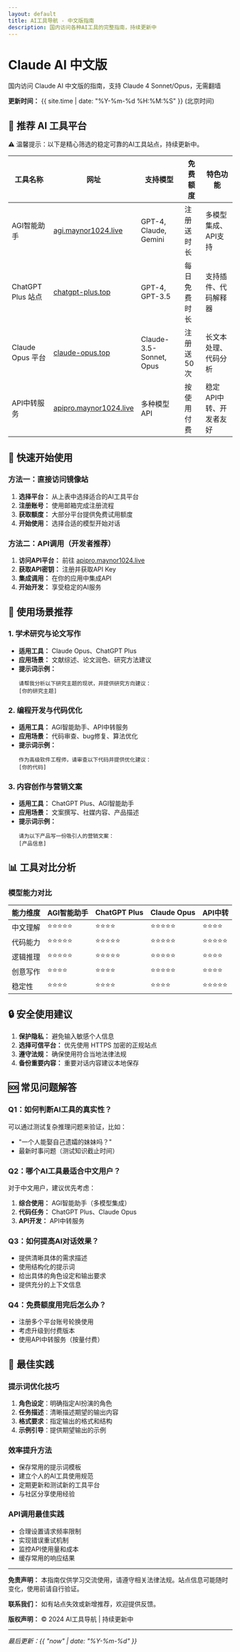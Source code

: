 ```yaml
---
layout: default
title: AI工具导航 - 中文版指南
description: 国内访问各种AI工具的完整指南，持续更新中
---
```


# Claude AI 中文版
国内访问 Claude AI 中文版的指南，支持 Claude 4 Sonnet/Opus，无需翻墙

**更新时间：** {{ site.time | date: "%Y-%m-%d %H:%M:%S" }} (北京时间)

## 🚀 推荐 AI 工具平台

⚠️ 温馨提示：以下是精心筛选的稳定可靠的AI工具站点，持续更新中。

| 工具名称 | 网址 | 支持模型 | 免费额度   | 特色功能 |
| --- | --- | --- |--------| --- |
| AGI智能助手 | [agi.maynor1024.live](https://agi.maynor1024.live/list/#/) | GPT-4, Claude, Gemini | 注册送时长  | 多模型集成、API支持 |
| ChatGPT Plus 站点 | [chatgpt-plus.top](https://chatgpt-plus.top/) | GPT-4, GPT-3.5 | 每日免费时长 | 支持插件、代码解释器 |
| Claude Opus 平台 | [claude-opus.top](https://claude-opus.top/list) | Claude-3.5-Sonnet, Opus | 注册送50次 | 长文本处理、代码分析 |
| API中转服务 | [apipro.maynor1024.live](https://apipro.maynor1024.live/) | 多种模型API | 按使用付费  | 稳定API中转、开发者友好 |

## 📝 快速开始使用

### 方法一：直接访问镜像站

1. **选择平台：** 从上表中选择适合的AI工具平台
2. **注册账号：** 使用邮箱完成注册流程
3. **获取额度：** 大部分平台提供免费试用额度
4. **开始使用：** 选择合适的模型开始对话

### 方法二：API调用（开发者推荐）

1. **访问API平台：** 前往 [apipro.maynor1024.live](https://apipro.maynor1024.live/)
2. **获取API密钥：** 注册并获取API Key
3. **集成调用：** 在你的应用中集成API
4. **开始开发：** 享受稳定的AI服务

## 🔧 使用场景推荐

### 1. 学术研究与论文写作
- **适用工具：** Claude Opus、ChatGPT Plus
- **应用场景：** 文献综述、论文润色、研究方法建议
- **提示词示例：**
  ```
  请帮我分析以下研究主题的现状，并提供研究方向建议：
  [你的研究主题]
  ```

### 2. 编程开发与代码优化
- **适用工具：** AGI智能助手、API中转服务
- **应用场景：** 代码审查、bug修复、算法优化
- **提示词示例：**
  ```
  作为高级软件工程师，请审查以下代码并提供优化建议：
  [你的代码]
  ```

### 3. 内容创作与营销文案
- **适用工具：** ChatGPT Plus、AGI智能助手
- **应用场景：** 文案撰写、社媒内容、产品描述
- **提示词示例：**
  ```
  请为以下产品写一份吸引人的营销文案：
  [产品信息]
  ```

## 📊 工具对比分析

### 模型能力对比

| 能力维度 | AGI智能助手 | ChatGPT Plus | Claude Opus | API中转 |
| --- | --- | --- | --- | --- |
| 中文理解 | ⭐⭐⭐⭐⭐ | ⭐⭐⭐⭐ | ⭐⭐⭐⭐⭐ | ⭐⭐⭐⭐ |
| 代码能力 | ⭐⭐⭐⭐⭐ | ⭐⭐⭐⭐⭐ | ⭐⭐⭐⭐⭐ | ⭐⭐⭐⭐⭐ |
| 逻辑推理 | ⭐⭐⭐⭐⭐ | ⭐⭐⭐⭐⭐ | ⭐⭐⭐⭐⭐ | ⭐⭐⭐⭐ |
| 创意写作 | ⭐⭐⭐⭐ | ⭐⭐⭐⭐ | ⭐⭐⭐⭐⭐ | ⭐⭐⭐⭐ |
| 稳定性 | ⭐⭐⭐⭐ | ⭐⭐⭐⭐ | ⭐⭐⭐⭐ | ⭐⭐⭐⭐⭐ |

## 🔒 安全使用建议

1. **保护隐私：** 避免输入敏感个人信息
2. **选择可信平台：** 优先使用 HTTPS 加密的正规站点
3. **遵守法规：** 确保使用符合当地法律法规
4. **备份重要内容：** 重要对话内容建议本地保存

## 🆘 常见问题解答

### Q1：如何判断AI工具的真实性？
可以通过测试复杂推理问题来验证，比如：
- "一个人能娶自己遗孀的妹妹吗？"
- 最新时事问题（测试知识截止时间）

### Q2：哪个AI工具最适合中文用户？
对于中文用户，建议优先考虑：
1. **综合使用：** AGI智能助手（多模型集成）
2. **代码任务：** ChatGPT Plus、Claude Opus
3. **API开发：** API中转服务

### Q3：如何提高AI对话效果？
- 提供清晰具体的需求描述
- 使用结构化的提示词
- 给出具体的角色设定和输出要求
- 提供充分的上下文信息

### Q4：免费额度用完后怎么办？
- 注册多个平台账号轮换使用
- 考虑升级到付费版本
- 使用API中转服务（按量付费）

## 🎯 最佳实践

### 提示词优化技巧
1. **角色设定**：明确指定AI扮演的角色
2. **任务描述**：清晰描述期望的输出内容
3. **格式要求**：指定输出的格式和结构
4. **示例引导**：提供期望输出的示例

### 效率提升方法
- 保存常用的提示词模板
- 建立个人的AI工具使用规范
- 定期更新和测试新的工具平台
- 与社区分享使用经验

### API调用最佳实践
- 合理设置请求频率限制
- 实现错误重试机制
- 监控API使用量和成本
- 缓存常用的响应结果

---

**免责声明：** 本指南仅供学习交流使用，请遵守相关法律法规。站点信息可能随时变化，使用前请自行验证。

**联系我们：** 如有站点失效或新增推荐，欢迎提供反馈。

**版权声明：** © 2024 AI工具导航 | 持续更新中

---

*最后更新：{{ "now" | date: "%Y-%m-%d" }}*
